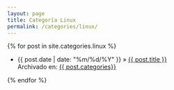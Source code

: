 ```yaml
---
layout: page
title: Categoría Linux
permalink: /categories/linux/
---
```


<div class="posts">
  {% for post in site.categories.linux %}
    <ul>
      <li>
        <span>{{ post.date | date: "%m/%d/%Y" }}</span> » <a href="{{ site.baseurl }}{{ post.url }}">{{ post.title }}</a>
        <div class="cat">Archivado en: <a href="{{ site.baseurl }}/categories/{{ post.categories}}">{{ post.categories}}</a></div>
      </li>
    </ul>
  {% endfor %}
</div>

